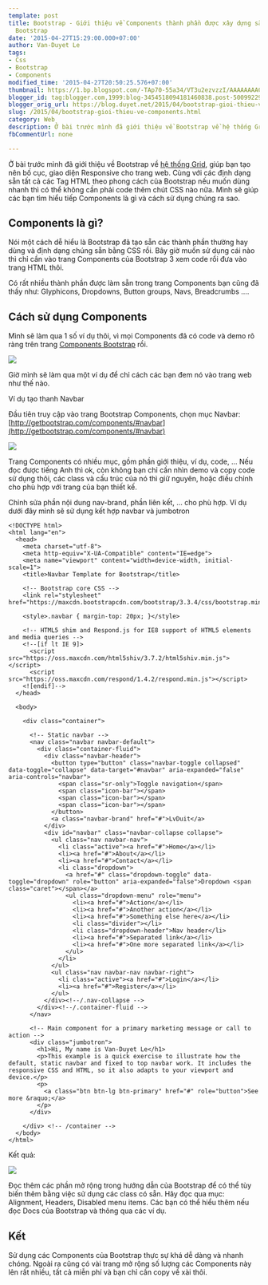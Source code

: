 ```yaml
---
template: post
title: Bootstrap - Giới thiệu về Components thành phần được xây dựng sẵn trong Twitter
  Bootstrap
date: '2015-04-27T15:29:00.000+07:00'
author: Van-Duyet Le
tags:
- Css
- Bootstrap
- Components
modified_time: '2015-04-27T20:50:25.576+07:00'
thumbnail: https://1.bp.blogspot.com/-TAp70-55a34/VT3u2ezvzzI/AAAAAAAACaA/L32plzw7ZWY/s1600/bs-components-intro.png
blogger_id: tag:blogger.com,1999:blog-3454518094181460838.post-5009922903661231408
blogger_orig_url: https://blog.duyet.net/2015/04/bootstrap-gioi-thieu-ve-components.html
slug: /2015/04/bootstrap-gioi-thieu-ve-components.html
category: Web
description: Ở bài trước mình đã giới thiệu về Bootstrap về hệ thống Grid, giúp bạn tạo nên bố cục, giao diện Responsive cho trang web. Cùng với các định dạng sẵn tất cả các Tag HTML theo phong cách của Bootstrap nếu muốn dùng nhanh thì có thể không cần phải code thêm chút CSS nào nữa. Mình sẽ giúp các bạn tìm hiểu tiếp Components là gì và cách sử dụng chúng ra sao.
fbCommentUrl: none

---
```


Ở bài trước mình đã giới thiệu về Bootstrap về [hệ thống Grid](https://blog.duyet.net/2015/04/gioi-thieu-ve-responsive-web-design-va-grid-system-trong-twitter-bootstrap.html), giúp bạn tạo nên bố cục, giao diện Responsive cho trang web. Cùng với các định dạng sẵn tất cả các Tag HTML theo phong cách của Bootstrap nếu muốn dùng nhanh thì có thể không cần phải code thêm chút CSS nào nữa. Mình sẽ giúp các bạn tìm hiểu tiếp Components là gì và cách sử dụng chúng ra sao.

## Components là gì? ##
Nói một cách dễ hiểu là Bootstrap đã tạo sẵn các thành phần thường hay dùng và định dạng chúng sẵn bằng CSS rồi. Bây giờ muốn sử dụng cái nào thì chỉ cần vào trang Components của Bootstrap 3 xem code rồi đưa vào trang HTML thôi.

Có rất nhiều thành phần được làm sẵn trong trang Components bạn cũng đã thấy như: Glyphicons, Dropdowns, Button groups, Navs, Breadcrumbs ….

## Cách sử dụng Components ##
Mình sẽ làm qua 1 số ví dụ thôi, vì mọi Components đã có code và demo rõ ràng trên trang [Components Bootstrap](http://getbootstrap.com/components/) rồi.

![](https://1.bp.blogspot.com/-TAp70-55a34/VT3u2ezvzzI/AAAAAAAACaA/L32plzw7ZWY/s1600/bs-components-intro.png)

Giờ mình sẽ làm qua một ví dụ để chỉ cách các bạn đem nó vào trang web như thế nào.

Ví dụ tạo thanh Navbar

Đầu tiên truy cập vào trang Bootstrap Components, chọn mục Navbar: [http://getbootstrap.com/components/#navbar](http://getbootstrap.com/components/#navbar)

![](https://1.bp.blogspot.com/-TVHoV9o1TkA/VT3vp62oFII/AAAAAAAACaI/FRssZ3OUf3Y/s1600/bs-navbar-demo.png)

Trang Components có nhiều mục, gồm phần giới thiệu, ví dụ, code, ... Nếu đọc được tiếng Anh thì ok, còn không bạn chỉ cần nhìn demo và copy code sử dụng thôi, các class và cấu trúc của nó thì giữ nguyên, hoặc điều chỉnh cho phù hợp với trang của bạn thiết kế.

Chỉnh sửa phần nội dung nav-brand, phần liên kết, ... cho phù hợp. Ví dụ dưới đây mình sẽ sử dụng kết hợp navbar và jumbotron

```
<!DOCTYPE html>
<html lang="en">
  <head>
    <meta charset="utf-8">
    <meta http-equiv="X-UA-Compatible" content="IE=edge">
    <meta name="viewport" content="width=device-width, initial-scale=1">
    <title>Navbar Template for Bootstrap</title>

    <!-- Bootstrap core CSS -->
    <link rel="stylesheet" href="https://maxcdn.bootstrapcdn.com/bootstrap/3.3.4/css/bootstrap.min.css">

    <style>.navbar { margin-top: 20px; }</style>

    <!-- HTML5 shim and Respond.js for IE8 support of HTML5 elements and media queries -->
    <!--[if lt IE 9]>
      <script src="https://oss.maxcdn.com/html5shiv/3.7.2/html5shiv.min.js"></script>
      <script src="https://oss.maxcdn.com/respond/1.4.2/respond.min.js"></script>
    <![endif]-->
  </head>

  <body>

    <div class="container">

      <!-- Static navbar -->
      <nav class="navbar navbar-default">
        <div class="container-fluid">
          <div class="navbar-header">
            <button type="button" class="navbar-toggle collapsed" data-toggle="collapse" data-target="#navbar" aria-expanded="false" aria-controls="navbar">
              <span class="sr-only">Toggle navigation</span>
              <span class="icon-bar"></span>
              <span class="icon-bar"></span>
              <span class="icon-bar"></span>
            </button>
            <a class="navbar-brand" href="#">LvDuit</a>
          </div>
          <div id="navbar" class="navbar-collapse collapse">
            <ul class="nav navbar-nav">
              <li class="active"><a href="#">Home</a></li>
              <li><a href="#">About</a></li>
              <li><a href="#">Contact</a></li>
              <li class="dropdown">
                <a href="#" class="dropdown-toggle" data-toggle="dropdown" role="button" aria-expanded="false">Dropdown <span class="caret"></span></a>
                <ul class="dropdown-menu" role="menu">
                  <li><a href="#">Action</a></li>
                  <li><a href="#">Another action</a></li>
                  <li><a href="#">Something else here</a></li>
                  <li class="divider"></li>
                  <li class="dropdown-header">Nav header</li>
                  <li><a href="#">Separated link</a></li>
                  <li><a href="#">One more separated link</a></li>
                </ul>
              </li>
            </ul>
            <ul class="nav navbar-nav navbar-right">
              <li class="active"><a href="#">Login</a></li>
              <li><a href="#">Register</a></li>
            </ul>
          </div><!--/.nav-collapse -->
        </div><!--/.container-fluid -->
      </nav>

      <!-- Main component for a primary marketing message or call to action -->
      <div class="jumbotron">
        <h1>Hi, My name is Van-Duyet Le</h1>
        <p>This example is a quick exercise to illustrate how the default, static navbar and fixed to top navbar work. It includes the responsive CSS and HTML, so it also adapts to your viewport and device.</p>
        <p>
          <a class="btn btn-lg btn-primary" href="#" role="button">See more &raquo;</a>
        </p>
      </div>

    </div> <!-- /container -->
  </body>
</html>

```

Kết quả:

![](https://2.bp.blogspot.com/-d8IFTRjmzA8/VT3zMGxRpxI/AAAAAAAACac/qjghCLUV9f0/s1600/bs-components-demo.png)

Đọc thêm các phần mở rộng trong hướng dẫn của Bootstrap để có thể tùy biến thêm bằng việc sử dụng các class có sẵn. Hãy đọc qua  mục: Alignment, Headers, Disabled menu items.
Các bạn có thể hiểu thêm nếu đọc Docs của Bootstrap và thông qua các ví dụ.

## Kết ##
Sử dụng các Components của Bootstrap thực sự khá dễ dàng và nhanh chóng. Ngoài ra cũng có vài trang mở rộng số lượng các Components này lên rất nhiều, tất cả miễn phí và bạn chỉ cần copy về xài thôi.
